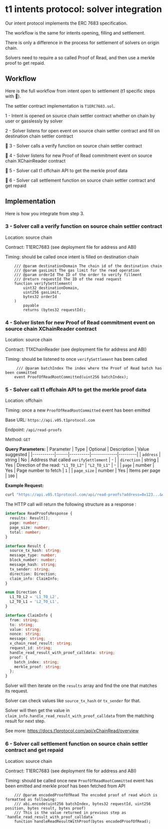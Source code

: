 # t1 intents protocol: solver integration

Our intent protocol implements the ERC 7683 specification.

The workflow is the same for intents opening, filling and settlement.


There is only a difference in the process for settlement of solvers on origin chain.

Solvers need to require a so called Proof of Read, and then use a merkle proof to get repaid.

## Workflow

Here is the full workflow from intent open to settlement (t1 specific steps with 🔴).

The settler contract implementation is `T1ERC7683.sol`.

1 - Intent is opened on source chain settler contract whether on chain by user or gasslessly by solver

2 - Solver listens for open event on source chain settler contract and fill on destination chain settler contract

🔴 3 - Solver calls a verify function on source chain settler contract

🔴 4 - Solver listens for new Proof of Read commitment event on source chain XChainReader contract

🔴 5 - Solver call t1 offchain API to get the merkle proof data

🔴 6 - Solver call settlement function on source chain settler contract and get repaid

## Implementation

Here is how you integrate from step 3.

### 3 - Solver call a verify function on source chain settler contract

Location: source chain

Contract: T1ERC7683 (see deployment file for address and ABI)

Timing: should be called once intent is filled on destination chain

```solidity
    /// @param destinationDomain The chain id of the destination chain
    /// @param gasLimit The gas limit for the read operation
    /// @param orderId The ID of the order to verify fillment
    /// @return requestId The ID of the read request
    function verifySettlement(
        uint32 destinationDomain,
        uint256 gasLimit,
        bytes32 orderId
    )
        payable
        returns (bytes32 requestId);
```

### 4 - Solver listen for new Proof of Read commitment event on source chain XChainReader contract

Location: source chain

Contract: T1XChainReader (see deployment file for address and ABI)

Timing: should be listened to once `verifySettlement` has been called

```solidity
     /// @param batchIndex The index where the Proof of Read batch has been committed
    event ProofOfReadRootCommitted(uint256 batchIndex);
```

### 5 - Solver call t1 offchain API to get the merkle proof data

Location: offchain

Timing: once a new `ProofOfReadRootCommitted` event has been emitted

Base URL: `https://api.v05.t1protocol.com`

Endpoint: `/api/read-proofs`

Method: `GET`

**Query Parameters:**
| Parameter | Type | Optional | Description | Value suggested |
|-----------|------|----------|-------------|---------|
| `address` | string | No | Address that called `verifySettlement` | - |
| `direction` | string | Yes | Direction of the read: `"L1_TO_L2"` \| `"L2_TO_L1"` | - |
| `page` | number | Yes | Page number to fetch | `1` |
| `page_size` | number | Yes | Items per page | `100` |

**Example Request:**
```bash
curl "https://api.v05.t1protocol.com/api/read-proofs?address=0x123...&direction=L1_TO_L2&page=1&page_size=100"
```

The HTTP call will return the following structure as a response :

```typescript
interface ReadProofsResponse {
  results: Result[];
  page: number;
  page_size: number;
  total: number;
}

interface Result {
  source_tx_hash: string;
  message_type: number;
  block_number: number;
  message_hash: string;
  tx_sender: string;
  direction: Direction;
  claim_info: ClaimInfo;
}

enum Direction {
  L1_TO_L2 = 'L1_TO_L2',
  L2_TO_L1 = 'L2_TO_L1',
}

interface ClaimInfo {
  from: string;
  to: string;
  value: string;
  nonce: string;
  message: string;
  x_chain_read_result: string;
  request_id: string;
  handle_read_result_with_proof_calldata: string;
  proof: {
    batch_index: string;
    merkle_proof: string;
  };
}

```

Solver will then iterate on the `results` array and find the one that matches its request.

Solver can check values like `source_tx_hash` or `tx_sender` for that.

Solver will then get the value in `claim_info.handle_read_result_with_proof_calldata` from the matching result for next step.

See more: https://docs.t1protocol.com/api/xChainRead/overview

### 6 - Solver call settlement function on source chain settler contract and get repaid

Location: source chain

Contract: T1ERC7683 (see deployment file for address and ABI)

Timing: should be called once new `ProofOfReadRootCommitted` event has been emitted and merkle proof has been fetched from API

```solidity
    /// @param encodedProofOfRead The encoded proof of read which is formatted as following:
    /// abi.encode(uint256 batchIndex, bytes32 requestId, uint256 position, bytes result, bytes proof)
    /// This is the value returned in previous step as `handle_read_result_with_proof_calldata`
    function handleReadResultWithProof(bytes encodedProofOfRead);
```
